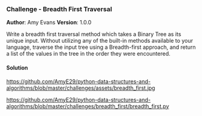 ### Challenge - Breadth First Traversal
**Author**: Amy Evans    **Version**: 1.0.0

Write a breadth first traversal method which takes a Binary Tree as its unique input. Without utilizing any of the built-in methods available to your language, traverse the input tree using a Breadth-first approach, and return a list of the values in the tree in the order they were encountered.

#### Solution
https://github.com/AmyE29/python-data-structures-and-algorithms/blob/master/challenges/assets/breadth_first.jpg

https://github.com/AmyE29/python-data-structures-and-algorithms/blob/master/challenges/breadth_first/breadth_first.py